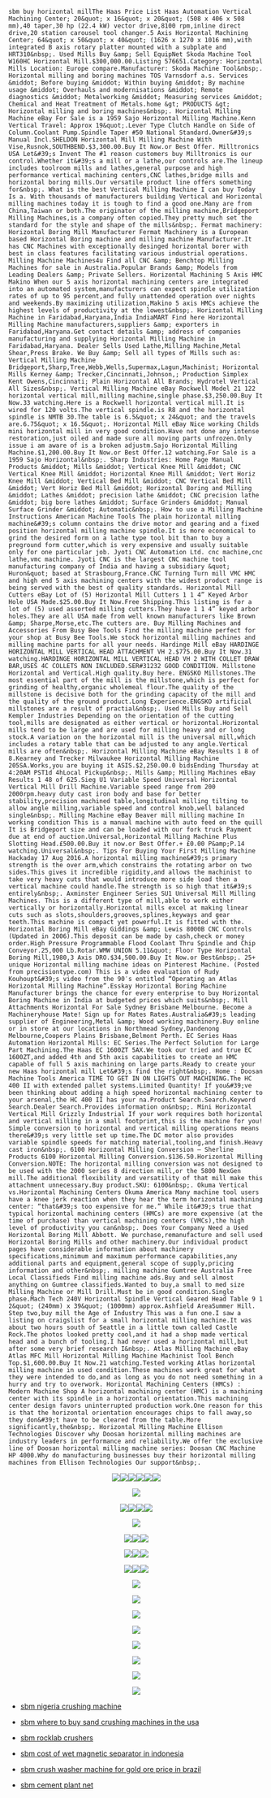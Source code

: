 
```
sbm buy horizontal millThe Haas Price List Haas Automation Vertical Machining Center; 20&quot; x 16&quot; x 20&quot; (508 x 406 x 508 mm),40 taper,30 hp (22.4 kW) vector drive,8100 rpm,inline direct drive,20 station carousel tool changer.5 Axis Horizontal Machining Center; 64&quot; x 50&quot; x 40&quot; (1626 x 1270 x 1016 mm),with integrated B axis rotary platter mounted with a subplate and HRT310&nbsp;. Used Mills Buy &amp; Sell EquipNet Skoda Machine Tool W160HC Horizontal Mill.$300,000.00.Listing 576651.Category: Horizontal Mills Location: Europe compare.Manufacturer: Skoda Machine Tool&nbsp;. Horizontal milling and boring machines TOS Varnsdorf a.s. Services &middot; Before buying &middot; Within buying &middot; By machine usage &middot; Overhauls and modernisations &middot; Remote diagnostics &middot; Metalworking &middot; Measuring services &middot; Chemical and Heat Treatment of Metals.home &gt; PRODUCTS &gt; Horizontal milling and boring machines&nbsp;. Horizontal Milling Machine eBay For Sale is a 1959 Sajo Horizontal Milling Machine.Kenn Vertical Travel: Approx 19&quot;.Lever Type Clutch Handle on Side of Column.Coolant Pump.Spindle Taper #50 National Standard.Owner&#39;s Manual Incl.SHELDON Horizontal Mill Milling Machine With Vise,Rusnok,SOUTHBEND.$3,300.00.Buy It Now.or Best Offer. Milltronics USA Let&#39;s Invent The #1 reason customers buy Milltronics is our control.Whether it&#39;s a mill or a lathe,our controls are.The lineup includes toolroom mills and lathes,general purpose and high performance vertical machining centers,CNC lathes,bridge mills and horizontal boring mills.Our versatile product line offers something for&nbsp;. What is the best Vertical Milling Machine I can buy Today Is a. With thousands of manufacturers building Vertical and Horizontal milling machines today it is tough to find a good one.Many are from China,Taiwan or both.The originator of the milling machine,Bridgeport Milling Machines,is a company often copied.They pretty much set the standard for the style and shape of the mills&nbsp;. Fermat machinery: Horizontal Boring Mill Manufacturer Fermat Machinery is a European based Horizontal Boring machine and milling machine Manufacturer.It has CNC Machines with exceptionally desinged horizontal borer with best in class features facilitating various industrial operations. Milling Machine Machines4u Find all CNC &amp; Benchtop Milling Machines for sale in Australia.Popular Brands &amp; Models from Leading Dealers &amp; Private Sellers. Horizontal Machining 5 Axis HMC Makino When our 5 axis horizontal machining centers are integrated into an automated system,manufacturers can expect spindle utilization rates of up to 95 percent,and fully unattended operation over nights and weekends.By maximizing utilization,Makino 5 axis HMCs achieve the highest levels of productivity at the lowest&nbsp;. Horizontal Milling Machine in Faridabad,Haryana,India IndiaMART Find here Horizontal Milling Machine manufacturers,suppliers &amp; exporters in Faridabad,Haryana.Get contact details &amp; address of companies manufacturing and supplying Horizontal Milling Machine in Faridabad,Haryana. Dealer Sells Used Lathe,Milling Machine,Metal Shear,Press Brake. We Buy &amp; Sell all types of Mills such as: Vertical Milling Machine Bridgeport,Sharp,Tree,Webb,Wells,Supermax,Lagun,Machinist; Horizontal Mills Kerney &amp; Trecker,Cincinnati,Johnson,; Production Simplex Kent Owens,Cincinnati; Plain Horizontal All Brands; Hydrotel Vertical All Sizes&nbsp;. Vertical Milling Machine eBay Rockwell Model 21 122 horizontal vertical mill,milling machine,single phase.$3,250.00.Buy It Now.33 watching.Here is a Rockwell horizontal vertical mill.It is wired for 120 volts.The vertical spindle.is R8 and the horizontal spindle is NMTB 30.The table is 6.5&quot; x 24&quot; and the travels are.6.75&quot; x 16.5&quot;. Horizontal Mill eBay Nice working Childs mini horizontal mill in very good condition.Have not done any intense restoration,just oiled and made sure all moving parts unfrozen.Only issue i am aware of is a broken adjustm.Sajo Horizontal Milling Machine.$1,200.00.Buy It Now.or Best Offer.12 watching.For Sale is a 1959 Sajo Horizontal&nbsp;. Sharp Industries: Home Page Manual Products &middot; Mills &middot; Vertical Knee Mill &middot; CNC Vertical Knee Mill &middot; Horizontal Knee Mill &middot; Vert Horiz Knee Mill &middot; Vertical Bed Mill &middot; CNC Vertical Bed Mill &middot; Vert Horiz Bed Mill &middot; Horizontal Boring and Milling &middot; Lathes &middot; precision lathe &middot; CNC precision lathe &middot; big bore lathes &middot; Surface Grinders &middot; Manual Surface Grinder &middot; Automatic&nbsp;. How to use a Milling Machine Instructions American Machine Tools The plain horizontal milling machine&#39;s column contains the drive motor and gearing and a fixed position horizontal milling machine spindle.It is more economical to grind the desired form on a lathe type tool bit than to buy a preground form cutter,which is very expensive and usually suitable only for one particular job. Jyoti CNC Automation Ltd. cnc machine,cnc lathe,vmc machine. Jyoti CNC is the largest CNC machine tool manufacturing company of India and having a subsidiary &quot; Huron&quot; based at Strasbourg,France.CNC Turning Turn mill VMC HMC and high end 5 axis machining centers with the widest product range is being served with the best of quality standards. Horizontal Mill Cutters eBay Lot of (5) Horizontal Mill Cutters 1 1 4” Keyed Arbor Hole USA Made.$25.00.Buy It Now.Free Shipping.This listing is for a lot of (5) used assorted milling cutters.They have 1 1 4” keyed arbor holes.They are all USA made from well known manufacturers like Brown &amp; Sharpe,Morse,etc.The cutters are. Buy Milling Machines and Accessories From Busy Bee Tools Find the milling machine perfect for your shop at Busy Bee Tools.We stock horizontal milling machines and milling machine parts for all your needs. Hardinge Mill eBay HARDINGE HORIZONTAL MILL VERTICAL HEAD ATTACHMENT VH 2.$775.00.Buy It Now.31 watching.HARDINGE HORIZONTAL MILL VERTICAL HEAD VH 2 WITH COLLET DRAW BAR,USES 4C COLLETS NON INCLUDED.SER#31232 GOOD CONDITION. Millstone Horizontal and Vertical.High quality.Buy here. ENGSKO Millstones.The most essential part of the mill is the millstone,which is perfect for grinding of healthy,organic wholemeal flour.The quality of the millstone is decisive both for the grinding capacity of the mill and the quality of the ground product.Long Experience.ENGSKO artificial millstones are a result of practial&nbsp;. Used Mills Buy and Sell Kempler Industries Depending on the orientation of the cutting tool,mills are designated as either vertical or horizontal.Horizontal mills tend to be large and are used for milling heavy and or long stock.A variation on the horizontal mill is the universal mill,which includes a rotary table that can be adjusted to any angle.Vertical mills are often&nbsp;. Horizontal Milling Machine eBay Results 1 8 of 8.Kearney and Trecker Milwaukee Horizontal Milling Machine 205SA.Works,you are buying it ASIS.$2,250.00.0 bidsEnding Thursday at 4:20AM PST1d 4hLocal Pickup&nbsp;. Mills &amp; Milling Machines eBay Results 1 48 of 625.Sieg U1 Variable Speed Universal Horizontal Vertical Mill Drill Machine.Variable speed range from 200 2000rpm.heavy duty cast iron body and base for better stability,precision machined table,longitudinal milling tilting to allow angle milling,variable speed and control knob,well balanced single&nbsp;. Milling Machine eBay Beaver mill milling machine In working condition This is a manual machine with auto feed on the quill It is Bridgeport size and can be loaded with our fork truck Payment due at end of auction.Universal,Horizontal Milling Machine Plus Slotting Head.£500.00.Buy it now.or Best Offer.+ £0.00 P&amp;P.14 watching.Universal&nbsp;. Tips For Buying Your First Milling Machine Hackaday 17 Aug 2016.A horizontal milling machine&#39;s primary strength is the over arm,which constrains the rotating arbor on two sides.This gives it incredible rigidity,and allows the machinist to take very heavy cuts that would introduce more side load then a vertical machine could handle.The strength is so high that it&#39;s entirely&nbsp;. Axminster Engineer Series SU1 Universal Mill Milling Machines. This is a different type of mill,able to work either vertically or horizontally.Horizontal mills excel at making linear cuts such as slots,shoulders,grooves,splines,keyways and gear teeth.This machine is compact yet powerful.It is fitted with the. Horizontal Boring Mill eBay Giddings &amp; Lewis 8000B CNC Controls (Updated in 2006).This deposit can be made by cash,check or money order.High Pressure Programmable Flood Coolant Thru Spindle and Chip Conveyor.25,000 Lb.Rotar.WMW UNION 5.11&quot; Floor Type Horizontal Boring Mill,1980,3 Axis DRO.$34,500.00.Buy It Now.or Best&nbsp;. 25+ unique Horizontal milling machine ideas on Pinterest Machine. (Posted from precisiontype.com) This is a video evaluation of Rudy Kouhoupt&#39;s video from the 90′s entitled “Operating an Atlas Horizontal Milling Machine”.Esskay Horizontal Boring Machine Manufacturer brings the chance for every enterprise to buy Horizontal Boring Machine in India at budgeted prices which suits&nbsp;. Mill Attachments Horizontal For Sale Sydney Brisbane Melbourne. Become a Machineryhouse Mate! Sign up for Mates Rates.Australia&#39;s leading supplier of Engineering,Metal &amp; Wood working machinery.Buy online or in store at our locations in Northmead Sydney,Dandenong Melbourne,Coopers Plains Brisbane,Belmont Perth. EC Series Haas Automation Horizontal Mills: EC Series.The Perfect Solution for Large Part Machining.The Haas EC 1600ZT 5AX.We took our tried and true EC 1600ZT,and added 4th and 5th axis capabilities to create an HMC capable of full 5 axis machining on large parts.Ready to create your new Haas horizontal mill Let&#39;s find the right&nbsp;. Home : Doosan Machine Tools America TIME TO GET IN ON LIGHTS OUT MACHINING.The HC 400 II with extended pallet systems.Limited Quantity! If you&#39;ve been thinking about adding a high speed horizontal machining center to your arsenal,the HC 400 II has your na.Product Search.Search.Keyword Search.Dealer Search.Provides information on&nbsp;. Mini Horizontal Vertical Mill Grizzly Industrial If your work requires both horizontal and vertical milling in a small footprint,this is the machine for you! Simple conversion to horizontal and vertical milling operations means there&#39;s very little set up time.The DC motor also provides variable spindle speeds for matching material,tooling,and finish.Heavy cast iron&nbsp;. 6100 Horizontal Milling Conversion — Sherline Products 6100 Horizontal Milling Conversion.$136.50.Horizontal Milling Conversion.NOTE: The horizontal milling conversion was not designed to be used with the 2000 series 8 direction mill,or the 5800 NexGen mill.The additional flexibility and versatility of that mill make this attachment unnecessary.Buy product.SKU: 6100&nbsp;. Okuma Vertical vs.Horizontal Machining Centers Okuma America Many machine tool users have a knee jerk reaction when they hear the term horizontal machining center: “that&#39;s too expensive for me.” While it&#39;s true that typical horizontal machining centers (HMCs) are more expensive (at the time of purchase) than vertical machining centers (VMCs),the high level of productivity you can&nbsp;. Does Your Company Need a Used Horizontal Boring Mill Abbott. We purchase,remanufacture and sell used Horizontal Boring Mills and other machinery.Our individual product pages have considerable information about machinery specifications,minimum and maximum performance capabilities,any additional parts and equipment,general scope of supply,pricing information and other&nbsp;. milling machine Gumtree Australia Free Local Classifieds Find milling machine ads.Buy and sell almost anything on Gumtree classifieds.Wanted to buy,a small to med size Milling Machine or Mill Drill.Must be in good condition.Single phase.Mach Tech 240V Horizontal Spindle Vertical Geared Head Table 9 1 2&quot; (240mm) x 39&quot; (1000mm) approx.Ashfield AreaSummer Hill. Step two,buy mill the Age of Industry This was a fun one.I saw a listing on craigslist for a small horizontal milling machine.It was about two hours south of Seattle in a little town called Castle Rock.The photos looked pretty cool,and it had a shop made vertical head and a bunch of tooling.I had never used a horizontal mill,but after some very brief research I&nbsp;. Atlas Milling Machine eBay Atlas MFC Mill Horizontal Milling Machine Machinist Tool Bench Top.$1,600.00.Buy It Now.21 watching.Tested working Atlas horizontal milling machine in used condition.These machines work great for what they were intended to do,and as long as you do not need something in a hurry and try to overwork. Horizontal Machining Centers (HMCs) : Modern Machine Shop A horizontal machining center (HMC) is a machining center with its spindle in a horizontal orientation.This machining center design favors uninterrupted production work.One reason for this is that the horizontal orientation encourages chips to fall away,so they don&#39;t have to be cleared from the table.More significantly,the&nbsp;. Horizontal Milling Machine Ellison Technologies Discover why Doosan horizontal milling machines are industry leaders in performance and reliability.We offer the exclusive line of Doosan horizontal milling machine series: Doosan CNC Machine HP 4000.Why do manufacturing businesses buy their horizontal milling machines from Ellison Technologies Our support&nbsp;. 
```

<div align="center">
  
<a rel="nofollow" href="https://m.shibang-china.com?f=github&k=sbm+buy+horizontal+mill"><img src="https://static.shibang-china.com/en/l.png"></a><img src="https://static.shibang-china.com/en/hw.png"><a rel="nofollow" href="https://m.shibang-china.com/product/?f=github&k=sbm+buy+horizontal+mill"><img src="https://static.shibang-china.com/en/p.png"></a><a rel="nofollow" href="https://m.shibang-china.com/cases/?f=github&k=sbm+buy+horizontal+mill"><img src="https://static.shibang-china.com/en/c.png"></a><a rel="nofollow" href="https://m.shibang-china.com/news/?f=github&k=sbm+buy+horizontal+mill"><img src="https://static.shibang-china.com/en/n.png"></a><a rel="nofollow" href="https://m.shibang-china.com?f=github&k=sbm+buy+horizontal+mill"><img src="https://static.shibang-china.com/en/m.png"></a>

<a rel="nofollow" href="https://m.shibang-china.com/product/?f=github&k=sbm+buy+horizontal+mill"><img src="https://static.shibang-china.com/en/b.jpg"></a>
  
<a rel="nofollow" href="https://m.shibang-china.com/solution-aggregate.html?f=github&k=sbm+buy+horizontal+mill"><img src="https://static.shibang-china.com/en/a.jpg"></a><a rel="nofollow" href="https://m.shibang-china.com/solution-mine.html?f=github&k=sbm+buy+horizontal+mill"><img src="https://static.shibang-china.com/en/m.jpg"></a><a rel="nofollow" href="https://m.shibang-china.com/solution-mill.html?f=github&k=sbm+buy+horizontal+mill"><img src="https://static.shibang-china.com/en/g.jpg"></a><a rel="nofollow" href="https://m.shibang-china.com/solution-epc.html?f=github&k=sbm+buy+horizontal+mill"><img src="https://static.shibang-china.com/en/e.jpg"></a>

<a rel="nofollow" href="https://m.shibang-china.com/product/?f=github&k=sbm+buy+horizontal+mill"><img src="https://static.shibang-china.com/en/a-p.png"></a>

<a rel="nofollow" href="https://m.shibang-china.com/product/crusher/c6x.html?f=github&k=sbm+buy+horizontal+mill"><img src="https://static.shibang-china.com/en/j.jpg"></a><a rel="nofollow" href="https://m.shibang-china.com/product/crusher/ci5x.html?f=github&k=sbm+buy+horizontal+mill"><img src="https://static.shibang-china.com/en/i.jpg"></a><a rel="nofollow" href="https://m.shibang-china.com/product/crusher/hst.html?f=github&k=sbm+buy+horizontal+mill"><img src="https://static.shibang-china.com/en/c.jpg"></a>

<a rel="nofollow" href="https://m.shibang-china.com/product/mill/mtw.html?f=github&k=sbm+buy+horizontal+mill"><img src="https://static.shibang-china.com/en/mtw.jpg"></a><a rel="nofollow" href="https://m.shibang-china.com/product/mill/scm.html?f=github&k=sbm+buy+horizontal+mill"><img src="https://static.shibang-china.com/en/scm.jpg"></a><a rel="nofollow" href="https://m.shibang-china.com/product/mill/lm.html?f=github&k=sbm+buy+horizontal+mill"><img src="https://static.shibang-china.com/en/lm.jpg"></a>

<a rel="nofollow" href="https://m.shibang-china.com/product/sand/vsi6x.html?f=github&k=sbm+buy+horizontal+mill"><img src="https://static.shibang-china.com/en/6x.jpg"></a><a rel="nofollow" href="https://m.shibang-china.com/product/sand/vu.html?f=github&k=sbm+buy+horizontal+mill"><img src="https://static.shibang-china.com/en/vu.jpg"></a><a rel="nofollow" href="https://m.shibang-china.com/product/mobile/klun.html?f=github&k=sbm+buy+horizontal+mill"><img src="https://static.shibang-china.com/en/k.jpg"></a>

<a rel="nofollow" href="https://m.shibang-china.com/cases/?f=github&k=sbm+buy+horizontal+mill"><img src="https://static.shibang-china.com/en/case.png"></a>

<a rel="nofollow" href="https://m.shibang-china.com/cases/aggregate/202.html?f=github&k=sbm+buy+horizontal+mill"><img src="https://static.shibang-china.com/en/c-1.jpg"></a>

<a rel="nofollow" href="https://m.shibang-china.com/cases/aggregate/203.html?f=github&k=sbm+buy+horizontal+mill"><img src="https://static.shibang-china.com/en/c-2.jpg"></a>

<a rel="nofollow" href="https://m.shibang-china.com/cases/mill/123.html?f=github&k=sbm+buy+horizontal+mill"><img src="https://static.shibang-china.com/en/c-3.jpg"></a>

<a rel="nofollow" href="https://m.shibang-china.com/contact_us.html?f=github&k=sbm+buy+horizontal+mill"><img src="https://static.shibang-china.com/en/contact.png"></a>

<a rel="nofollow" href="https://swt.shibang-china.com/?f=github&k=sbm+buy+horizontal+mill"><img src="https://static.shibang-china.com/en/chat.png"></a>

<a rel="nofollow" href="https://whatsapp.shibangsoft.com/WhatsApp.php?f=github&k=sbm+buy+horizontal+mill"><img src="https://static.shibang-china.com/en/whatsapp.png"></a>

<a rel="nofollow" href="https://m.shibang-china.com/?f=github&k=sbm+buy+horizontal+mill"><img src="https://static.shibang-china.com/en/website.png"></a>

</div>


* [sbm nigeria crushing machine](sbm%20nigeria%20crushing%20machine.md)

* [sbm where to buy sand crushing machines in the usa](sbm%20where%20to%20buy%20sand%20crushing%20machines%20in%20the%20usa.md)

* [sbm rocklab crushers](sbm%20rocklab%20crushers.md)

* [sbm cost of wet magnetic separator in indonesia](sbm%20cost%20of%20wet%20magnetic%20separator%20in%20indonesia.md)

* [sbm crush washer machine for gold ore price in brazil](sbm%20crush%20washer%20machine%20for%20gold%20ore%20price%20in%20brazil.md)

* [sbm cement plant net](sbm%20cement%20plant%20net.md)